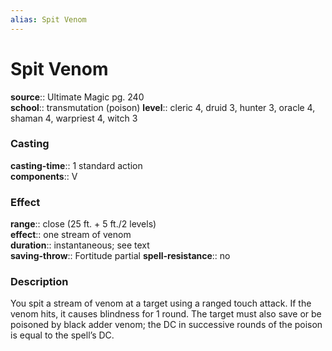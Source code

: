 ```yaml
---
alias: Spit Venom
---
```


# Spit Venom 

**source**:: Ultimate Magic pg. 240  
**school**:: transmutation (poison)
**level**:: cleric 4, druid 3, hunter 3, oracle 4, shaman 4, warpriest 4, witch 3

### Casting 

**casting-time**:: 1 standard action  
**components**:: V

### Effect 

**range**:: close (25 ft. + 5 ft./2 levels)  
**effect**:: one stream of venom  
**duration**:: instantaneous; see text  
**saving-throw**:: Fortitude partial
**spell-resistance**:: no

### Description 

You spit a stream of venom at a target using a ranged touch attack. If the venom hits, it causes blindness for 1 round. The target must also save or be poisoned by black adder venom; the DC in successive rounds of the poison is equal to the spell’s DC.
